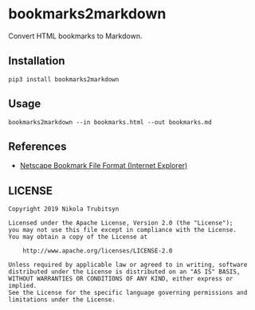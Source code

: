 # bookmarks2markdown
Convert HTML bookmarks to Markdown.

## Installation
`pip3 install bookmarks2markdown`

## Usage
`bookmarks2markdown --in bookmarks.html --out bookmarks.md`

## References
* [Netscape Bookmark File Format (Internet Explorer)](https://msdn.microsoft.com/en-us/ie/aa753582%28v=vs.94%29)

## LICENSE
```
Copyright 2019 Nikola Trubitsyn

Licensed under the Apache License, Version 2.0 (the "License");
you may not use this file except in compliance with the License.
You may obtain a copy of the License at

    http://www.apache.org/licenses/LICENSE-2.0

Unless required by applicable law or agreed to in writing, software
distributed under the License is distributed on an "AS IS" BASIS,
WITHOUT WARRANTIES OR CONDITIONS OF ANY KIND, either express or implied.
See the License for the specific language governing permissions and
limitations under the License.
```